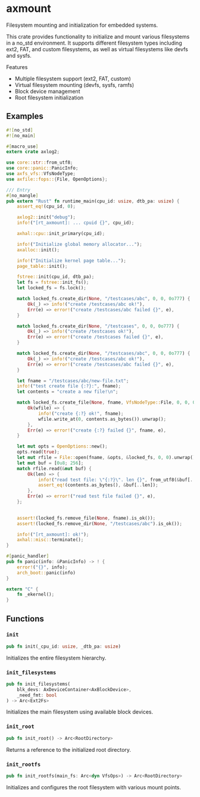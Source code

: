 # axmount

Filesystem mounting and initialization for embedded systems.

This crate provides functionality to initialize and mount various filesystems in a no_std environment. It supports different filesystem types including ext2, FAT, and custom filesystems, as well as virtual filesystems like devfs and sysfs.

Features

+ Multiple filesystem support (ext2, FAT, custom)
+ Virtual filesystem mounting (devfs, sysfs, ramfs)
+ Block device management
+ Root filesystem initialization

## Examples

```rust
#![no_std]
#![no_main]

#[macro_use]
extern crate axlog2;

use core::str::from_utf8;
use core::panic::PanicInfo;
use axfs_vfs::VfsNodeType;
use axfile::fops::{File, OpenOptions};

/// Entry
#[no_mangle]
pub extern "Rust" fn runtime_main(cpu_id: usize, dtb_pa: usize) {
    assert_eq!(cpu_id, 0);

    axlog2::init("debug");
    info!("[rt_axmount]: ... cpuid {}", cpu_id);

    axhal::cpu::init_primary(cpu_id);

    info!("Initialize global memory allocator...");
    axalloc::init();

    info!("Initialize kernel page table...");
    page_table::init();

    fstree::init(cpu_id, dtb_pa);
    let fs = fstree::init_fs();
    let locked_fs = fs.lock();

    match locked_fs.create_dir(None, "/testcases/abc", 0, 0, 0o777) {
        Ok(_) => info!("create /testcases/abc ok!"),
        Err(e) => error!("create /testcases/abc failed {}", e),
    }

    match locked_fs.create_dir(None, "/testcases", 0, 0, 0o777) {
        Ok(_) => info!("create /testcases ok!"),
        Err(e) => error!("create /testcases failed {}", e),
    }

    match locked_fs.create_dir(None, "/testcases/abc", 0, 0, 0o777) {
        Ok(_) => info!("create /testcases/abc ok!"),
        Err(e) => error!("create /testcases/abc failed {}", e),
    }

    let fname = "/testcases/abc/new-file.txt";
    info!("test create file {:?}:", fname);
    let contents = "create a new file!\n";

    match locked_fs.create_file(None, fname, VfsNodeType::File, 0, 0, 0o644) {
        Ok(wfile) => {
            info!("create {:?} ok!", fname);
            wfile.write_at(0, contents.as_bytes()).unwrap();
        },
        Err(e) => error!("create {:?} failed {}", fname, e),
    }

    let mut opts = OpenOptions::new();
    opts.read(true);
    let mut rfile = File::open(fname, &opts, &locked_fs, 0, 0).unwrap();
    let mut buf = [0u8; 256];
    match rfile.read(&mut buf) {
        Ok(len) => {
            info!("read test file: \"{:?}\". len {}", from_utf8(&buf[..len]), len);
            assert_eq!(contents.as_bytes(), &buf[..len]);
        },
        Err(e) => error!("read test file failed {}", e),
    };
    

    assert!(locked_fs.remove_file(None, fname).is_ok());
    assert!(locked_fs.remove_dir(None, "/testcases/abc").is_ok());

    info!("[rt_axmount]: ok!");
    axhal::misc::terminate();
}

#[panic_handler]
pub fn panic(info: &PanicInfo) -> ! {
    error!("{}", info);
    arch_boot::panic(info)
}

extern "C" {
    fn _ekernel();
}
```

## Functions

### `init`

```rust
pub fn init(_cpu_id: usize, _dtb_pa: usize)
```

Initializes the entire filesystem hierarchy.

### `init_filesystems`

```rust
pub fn init_filesystems(
    blk_devs: AxDeviceContainer<AxBlockDevice>,
    _need_fmt: bool
) -> Arc<Ext2Fs>
```

Initializes the main filesystem using available block devices.

### `init_root`

```rust
pub fn init_root() -> Arc<RootDirectory>
```

Returns a reference to the initialized root directory.

### `init_rootfs`

```rust
pub fn init_rootfs(main_fs: Arc<dyn VfsOps>) -> Arc<RootDirectory>
```

Initializes and configures the root filesystem with various mount points.
